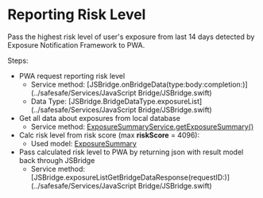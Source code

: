 # Reporting Risk Level

Pass the highest risk level of user's exposure from last 14 days detected by Exposure Notification Framework to PWA.

Steps:

- PWA request reporting risk level
  - Service method: [JSBridge.onBridgeData(type:body:completion:)](../safesafe/Services/JavaScript Bridge/JSBridge.swift)
  - Data Type: [JSBridge.BridgeDataType.exposureList](../safesafe/Services/JavaScript Bridge/JSBridge.swift)
- Get all data about exposures from local database
  - Service method: [ExposureSummaryService.getExposureSummary()](../safesafe/Services/ExposureNotification/ExposureSummaryService.swift)
- Calc risk level from risk score (max **riskScore** = 4096):
  - Used model: [ExposureSummary](../safesafe/Services/ExposureNotification/Models/ExposureSummary.swift)
- Pass calculated risk level to PWA by returning json with result model back through JSBridge
  - Service method: [JSBridge.exposureListGetBridgeDataResponse(requestID:)](../safesafe/Services/JavaScript Bridge/JSBridge.swift)
